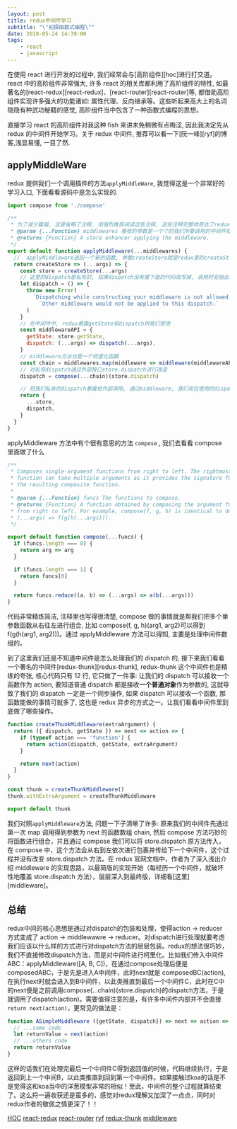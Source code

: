 ```yaml
---
layout: post
title: redux中间件学习
subtitle: "\"初探函数式编程\""
date: 2018-05-24 14:39:00
tags: 
    - react
    - javascript
---
```


在使用 react 进行开发的过程中, 我们经常会与[高阶组件][hoc]进行打交道。react 中的高阶组件非常强大, 许多 react 的相关库都利用了高阶组件的特性, 如最著名的[react-redux][react-redux]、[react-router][react-router]等, 都借助高阶组件实现许多强大的功能诸如: 属性代理、反向继承等。这些听起来高大上的名词隐隐有种武功秘籍的感觉, 高阶组件当中包含了一种函数式编程的思想。

直接学习 react 的高阶组件对我这种 fish 来讲未免稍微有点晦涩, 因此我决定先从 redux 的中间件开始学习。关于 redux 中间件, 推荐可以看一下[阮一峰][ryf]的博客,浅显易懂, 一目了然.

## applyMiddleWare

redux 提供我们一个调用插件的方法`applyMiddleWare`, 我觉得这是一个非常好的学习入口, 下面看看源码中是怎么实现的.

```js
import compose from './compose'

/**
 * 为了减少篇幅, 这里省略了注释, 但强烈推荐阅读这些注释, 这些注释完整地表达了redux中间件的一个思想
 * @param {...Function} middlewares 接收的参数是一个个的我们所要调用的中间件插件函数, 方法内部对它们进行了解构得到一个`middlewares`数组
 * @returns {Function} A store enhancer applying the middleware.
 */
export default function applyMiddleware(...middlewares) {
  //  applyMiddleware返回一个新的函数, 参数createStore就是redux里的createStore方法, 在createStore方法里, 会根据applyMiddleware是否传入对store做处理, 这里不讨论。
  return createStore => (...args) => {
    const store = createStore(...args)
    // 这里的dispatch是私有的, 如果dispatch没有被下面的代码改写掉, 调用时会抛出一个错误
    let dispatch = () => {
      throw new Error(
        `Dispatching while constructing your middleware is not allowed. ` +
          `Other middleware would not be applied to this dispatch.`
      )
    }
    // 在中间件中, redux暴露getState和dispatch供我们使用
    const middlewareAPI = {
      getState: store.getState,
      dispatch: (...args) => dispatch(...args),
    }
    // middleware方法也是一个柯里化函数
    const chain = middlewares.map(middleware => middleware(middlewareAPI))
    // 对私有dispatch通过外部接口store.dispatch进行改造
    dispatch = compose(...chain)(store.dispatch)

    // 把我们私有的dispatch暴露给外部调用, 通过middleware, 我们现在使用的dispatch已经是改造过后的dispatch了
    return {
      ...store,
      dispatch,
    }
  }
}
```

applyMiddleware 方法中有个很有意思的方法 `compose` , 我们去看看 compose 里面做了什么

```js
/**
 * Composes single-argument functions from right to left. The rightmost
 * function can take multiple arguments as it provides the signature for
 * the resulting composite function.
 *
 * @param {...Function} funcs The functions to compose.
 * @returns {Function} A function obtained by composing the argument functions
 * from right to left. For example, compose(f, g, h) is identical to doing
 * (...args) => f(g(h(...args))).
 */

export default function compose(...funcs) {
  if (funcs.length === 0) {
    return arg => arg
  }

  if (funcs.length === 1) {
    return funcs[0]
  }

  return funcs.reduce((a, b) => (...args) => a(b(...args)))
}
```

代码非常精炼简洁, 注释里也写得很清楚, compose 做的事情就是帮我们把多个单参数函数从右往左进行组合, 比如 compose(f, g, h)(arg1, arg2)可以得到
f(g(h(arg1, arg2)))。通过 applyMiddleware 方法可以得知, 主要是处理中间件数组的。

到了这里我们还是不知道中间件是怎么处理我们的 dispatch 的, 接下来我们看看一个著名的中间件[redux-thunk][redux-thunk], redux-thunk 这个中间件也是精练的夸张, 核心代码只有 12 行, 它只做了一件事: 让我们的 dispatch 可以接收一个函数作为 action, 要知道普通 dispatch 都是接收**一个普通对象**作为参数的, 这就导致了我们的 dispatch 一定是一个同步操作, 如果 dispatch 可以接收一个函数, 那函数能做的事情可就多了, 这也是 redux 异步的方式之一。让我们看看中间件里到底做了哪些操作。

```js
function createThunkMiddleware(extraArgument) {
  return ({ dispatch, getState }) => next => action => {
    if (typeof action === 'function') {
      return action(dispatch, getState, extraArgument)
    }

    return next(action)
  }
}

const thunk = createThunkMiddleware()
thunk.withExtraArgument = createThunkMiddleware

export default thunk
```

我们对照`applyMiddleware`方法, 问题一下子清晰了许多: 原来我们的中间件先通过第一次 map 调用得到参数为 next 的函数数组 chain, 然后 compose 方法巧妙的将函数进行组合，并且通过 compose 我们可以将 store.dispatch 原方法传入，在 compose 中，这个方法会从右到左依次进行包裹并传给下一个中间件，这个过程并没有改变 store.dispatch 方法。在 redux 官网文档中，作者为了深入浅出介绍 middleware 的实现思路，以最简版的实现开始（每经历一个中间件，就破坏性地覆盖 store.dispatch 方法），层层深入到最终版，详细看[这里][middleware]。

## 总结
redux中间的核心思想是通过对dispatch的包装和处理，使得action -> reducer 方式变成了 action -> middlewawre -> reducer。对dispatch进行处理就要考虑我们应该以什么样的方式进行对dispatch方法的层层包装。redux的想法很巧妙，我们不直接修改dispatch方法，而是对中间件进行柯里化。比如我们传入中间件ABC：applyMiddleware([A, B, C])，在通过compose处理后便是composedABC，于是先是进入A中间件，此时next就是 composedBC(action), 在执行next时就会进入到B中间件，以此类推直到最后一个中间件C，此时在C中的next便是之前调用compose(...chain)(store.dispatch)的dispatch方法，于是就调用了dispatch(action)。需要值得注意的是，有许多中间件内部并不会直接`return next(action)`，更常见的做法是：
```js
function ASimpleMiddleware ({getState, dispatch}) => next => action => {
  // ...some code
  let returnValue = next(action)
  // ...others code
  return returnValue
}
```
这样的话我们在处理完最后一个中间件C得到返回值的时候，代码继续执行，于是返回到上一个中间B，以此类推直到回到第一个中间件。如果接触过koa的话是不是觉得这和koa当中的洋葱模型非常的相似！至此，中间件的整个过程就算结束了。这么捋一遍收获还是蛮多的，感觉对redux理解又加深了一点点，同时对redux作者的敬佩之情更深了！！

<!-- Link -->

[HOC](https://reactjs.org/docs/higher-order-components.html)
[react-redux](https://redux.js.org/basics/usage-with-react)
[react-router](https://reacttraining.com/react-router/)
[ryf](http://www.ruanyifeng.com/blog/2016/09/redux_tutorial_part_two_async_operations.html)
[redux-thunk](https://github.com/reduxjs/redux-thunk)
[middleware](https://redux.js.org/advanced/middleware)
